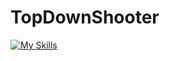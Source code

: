 # TopDownShooter
[![My Skills](https://skillicons.dev/icons?i=js,html,css,wasm)](https://skillicons.dev)
